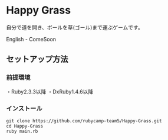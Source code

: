# Happy Grass
自分で道を開き、ボールを草(ゴール)まで運ぶゲームです。

English - ComeSoon

## セットアップ方法
### 前提環境
・Ruby2.3.3以降
・DxRuby1.4.6以降
### インストール
```
git clone https://github.com/rubycamp-team5/Happy-Grass.git
cd Happy-Grass
ruby main.rb
```
